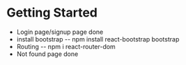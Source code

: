 # Getting Started

- Login page/signup page done
- install bootstrap -- npm install react-bootstrap bootstrap
- Routing
  -- npm i react-router-dom
- Not found page done
